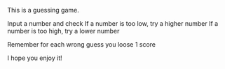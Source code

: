 This is a guessing game.

Input a number and check
If a number is too low, try a higher number
If a number is too high, try a lower number

Remember for each wrong guess you loose 1 score

I hope you enjoy it!
